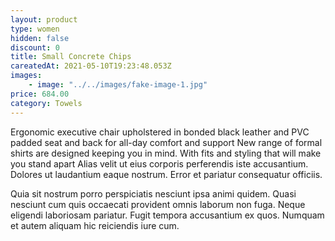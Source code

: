 ```yaml
---
layout: product
type: women
hidden: false
discount: 0
title: Small Concrete Chips
careatedAt: 2021-05-10T19:23:48.053Z
images:
    - image: "../../images/fake-image-1.jpg"
price: 684.00
category: Towels
---
```

Ergonomic executive chair upholstered in bonded black leather and PVC padded seat and back for all-day comfort and support
New range of formal shirts are designed keeping you in mind. With fits and styling that will make you stand apart
Alias velit ut eius corporis perferendis iste accusantium. Dolores ut laudantium eaque nostrum. Error et pariatur consequatur officiis.
 Quia sit nostrum porro perspiciatis nesciunt ipsa animi quidem. Quasi nesciunt cum quis occaecati provident omnis laborum non fuga. Neque eligendi laboriosam pariatur. Fugit tempora accusantium ex quos. Numquam et autem aliquam hic reiciendis iure cum.
